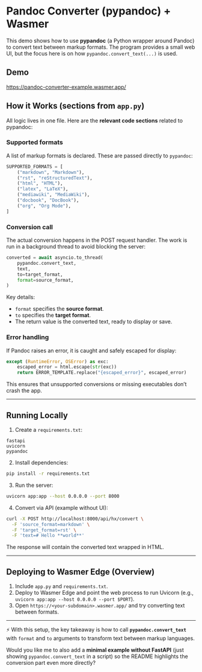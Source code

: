 # Pandoc Converter (pypandoc) + Wasmer

This demo shows how to use **pypandoc** (a Python wrapper around Pandoc) to convert text between markup formats. The program provides a small web UI, but the focus here is on how `pypandoc.convert_text(...)` is used.

## Demo

https://pandoc-converter-example.wasmer.app/

## How it Works (sections from `app.py`)

All logic lives in one file. Here are the **relevant code sections** related to pypandoc:

### Supported formats

A list of markup formats is declared. These are passed directly to `pypandoc`:

```python
SUPPORTED_FORMATS = [
    ("markdown", "Markdown"),
    ("rst", "reStructuredText"),
    ("html", "HTML"),
    ("latex", "LaTeX"),
    ("mediawiki", "MediaWiki"),
    ("docbook", "DocBook"),
    ("org", "Org Mode"),
]
```

### Conversion call

The actual conversion happens in the POST request handler. The work is run in a background thread to avoid blocking the server:

```python
converted = await asyncio.to_thread(
    pypandoc.convert_text,
    text,
    to=target_format,
    format=source_format,
)
```

Key details:

* `format` specifies the **source format**.
* `to` specifies the **target format**.
* The return value is the converted text, ready to display or save.

### Error handling

If Pandoc raises an error, it is caught and safely escaped for display:

```python
except (RuntimeError, OSError) as exc:
    escaped_error = html.escape(str(exc))
    return ERROR_TEMPLATE.replace("{escaped_error}", escaped_error)
```

This ensures that unsupported conversions or missing executables don’t crash the app.

---

## Running Locally

1. Create a `requirements.txt`:

```
fastapi
uvicorn
pypandoc
```

2. Install dependencies:

```bash
pip install -r requirements.txt
```

3. Run the server:

```bash
uvicorn app:app --host 0.0.0.0 --port 8000
```

4. Convert via API (example without UI):

```bash
curl -X POST http://localhost:8000/api/hx/convert \
  -F 'source_format=markdown' \
  -F 'target_format=rst' \
  -F 'text=# Hello **world**'
```

The response will contain the converted text wrapped in HTML.

---

## Deploying to Wasmer Edge (Overview)

1. Include `app.py` and `requirements.txt`.
2. Deploy to Wasmer Edge and point the web process to run Uvicorn (e.g., `uvicorn app:app --host 0.0.0.0 --port $PORT`).
3. Open `https://<your-subdomain>.wasmer.app/` and try converting text between formats.

---

⚡ With this setup, the key takeaway is how to call **`pypandoc.convert_text`** with `format` and `to` arguments to transform text between markup languages.

Would you like me to also add a **minimal example without FastAPI** (just showing `pypandoc.convert_text` in a script) so the README highlights the conversion part even more directly?
